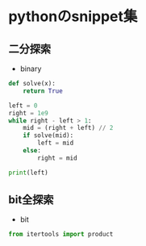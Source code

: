# pythonのsnippet集

## 二分探索
- binary

```python
def solve(x):
    return True

left = 0
right = 1e9
while right - left > 1:
    mid = (right + left) // 2
    if solve(mid):
        left = mid
    else:
        right = mid

print(left)
```

## bit全探索
- bit

```python
from itertools import product
